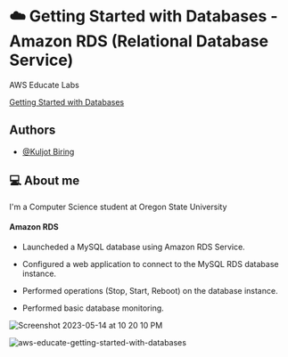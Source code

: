 
# ☁️ Getting Started with Databases - Amazon RDS (Relational Database Service)

AWS Educate Labs

[Getting Started with Databases](https://www.credly.com/badges/2ecbc9da-af52-4798-9d20-3c79cdc4a776/public_url)
## Authors

- [@Kuljot Biring](https://www.github.com/kuljotbiring)


## 💻 About me

I'm a Computer Science student at Oregon State University

#### Amazon RDS

* Launcheded a MySQL database using Amazon RDS Service.

* Configured a web application to connect to the MySQL RDS database instance.

* Performed operations (Stop, Start, Reboot) on the database instance.

* Performed basic database monitoring.

![Screenshot 2023-05-14 at 10 20 10 PM](https://github.com/kuljotbiring/AWS-Getting-Started-with-Databases/assets/34665034/d44cce6f-daf5-4114-bde3-275e14a77e99)


![aws-educate-getting-started-with-databases](https://github.com/kuljotbiring/AWS-Getting-Started-with-Databases/assets/34665034/8946dfb3-c84d-46e1-ac9b-8696fda4b22a)
